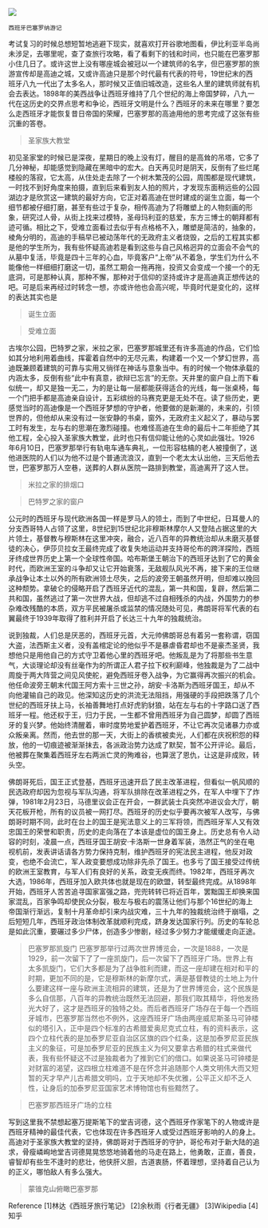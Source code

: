 ![](Barcelona1.jpg)

`西班牙巴塞罗纳游记`

考试复习的时候总想短暂地逃避下现实，就喜欢打开谷歌地图看，伊比利亚半岛尚未涉足，去哪里呢，查了查旅行攻略，看了看剩下的钱和时间，也只能在巴塞罗那小住几日了。或许这世上没有哪座城会被冠以一个建筑师的名字，但巴塞罗那的旅游宣传却是高迪之城，又或许高迪只是那个时代最有代表的符号，19世纪末的西班牙八九一代出了太多名人，那时候又正值旧城改造，这些名人里的建筑师就有机会去表达。1898年的美西战争让西班牙维持了几个世纪的海上帝国梦碎，八九一代在这历史的交界点思考和争论，西班牙文明是什么？西班牙的未来在哪里？要怎么走西班牙才能恢复昔日帝国的荣耀，巴塞罗那的高迪用他的思考完成了这张有些沉重的答卷。


>圣家族大教堂

初见圣家堂的时候已是深夜，星期日的晚上没有灯，醒目的是高耸的吊塔，它多了几分神秘，却能感觉到隐藏在黑暗中的宏大。白天再见时是阴天，反倒有了些烂尾楼般的落寂，它太高，从住处走去除了一个树木繁茂的公园，周围都是现代建筑，一时找不到好角度来拍摄，直到后来看到友人拍的照片，才发现东面稍远些的公园湖边才是欣赏这一建筑的最好方向，它正对着高迪在世时建成的诞生立面，每一个细节都被仔细打磨，甚至有些过于复杂，相传高迪为了将雕塑上的人物刻画的形象，研究过人骨，从街上找来过模特，圣母玛利亚的慈爱，东方三博士的朝拜都有迹可循。相比之下，受难立面看过去似乎有点格格不入，雕塑是简洁的，抽象的，棱角分明的，高迪的手稿早已被动荡年代的无政府主义者烧毁，之后的工程其实都是他的学生所为，我有些怀疑高迪若是看到这些与自己风格迥异的立面会不会气的从墓中复活，毕竟是四十三年的心血，毕竟客户“上帝”从不着急，学生们为什么不能像他一样细细打磨这一切，虽然工期会一拖再拖，投资又会变成一个接一个的无底洞，可是那种认真，那种不懈，那种对于信仰的坚持或许才是高迪真正想传达的吧。可是后来再经过时转念一想，亦或许他也会高兴呢，毕竟时代是变化的，这样的表达其实也是


>诞生立面

>受难立面

古埃尔公园，巴特罗之家，米拉之家，巴塞罗那城里还有许多高迪的作品，它们恰如其分地利用着曲线，挥霍着自然中的无尽元素，构建着一个又一个梦幻世界，高迪既兼顾着建筑的可靠与实用又徜徉在神话与意象当中。有的时候一个物体承载的内涵太多，反倒有些“此中有真意，欲辩已忘言”的无奈。天井里的窗户自上而下看似统一，却又是独一无二，为的是让每一层都能获得适合的光线，每一张桌椅，每一个门把手都是高迪亲自设计，五彩缤纷的马赛克更是无处不在。读了些历史，更感觉当时的高迪像是一个西班牙梦想的守护者，他要做的是新潮的，未来的，引领世界的，但他却从来没有过一张安静的书桌，窗外，无政府主义起义了，暴动与罢工时有发生，左与右的思潮在激烈碰撞。也难怪高迪在生命的最后十二年拒绝了其他工程，全心投入圣家族大教堂，此时也只有信仰能让他的心灵如此强壮。1926年6月10日，巴塞罗那举行有轨电车通车典礼，一位形容枯槁的老人被撞倒了，送他进医院的人们以为他不过是个普通流浪汉，直到一个老太太认出他，三天后他去世，巴塞罗那万人空巷，送葬的人群从医院一路排到教堂，高迪离开了这人世。


>米拉之家的排烟口

>巴特罗之家的窗户

公元时的西班牙与现代欧洲各国一样是罗马人的领土，而到了中世纪，日耳曼人的分支西哥特人占领了这里，8世纪到15世纪北非穆斯林摩尔人又登陆占据这里的大片领土，基督教与穆斯林在这里冲突，融合，近八百年的异教统治却从未磨灭基督徒的决心，伊莎贝拉女王最终完成了收复失地运动并支持哥伦布的跨洋探险，西班牙终成世界历史上第一个全球性帝国。哈布斯堡王朝治下的西班牙达到了它的黄金时代，而欧洲王室的斗争却又让它开始衰落，无敌舰队风光不再，接下来的王位继承战争让本土以外的所有欧洲领土尽失，之后的波旁王朝虽然开明，但却难以挽回这种颓势。拿破仑的侵略开启了西班牙近代的混乱，第一共和国，复辟，然后第二共和国，虽然逃过了第一次世界大战，但却逃不过自相残杀的内战，外国势力的参杂难改残酷的本质，双方平民被屠杀或监禁的情况随处可见，弗朗哥将军代表的右翼最终于1939年取得了胜利并开启了长达三十九年的独裁统治。

说到独裁，人们总是厌恶的，西班牙元首，大元帅佛朗哥总有着另一套称谓，窃国大盗，法西斯主义者，没有盖棺定论的他似乎不是暴虐昏君却也不是豪杰圣贤，我想他只是用他自己的方式守卫着他心里的西班牙吧。他叛乱是为了将那些书生意气，大谈理论却没有丝毫作为的所谓正人君子拉下权利巅峰，他独裁是为了二战中周旋于两大阵营之间见风使舵，避免西班牙卷入战争，为它赢得再次振兴的机会。他任命波旁王朝末代国王阿方索十三世之孙，胡安·卡洛斯为西班牙国王，却从不向他灌输自己的政见。他深知这历史的洪流无法阻挡，用强硬的手段把跌落了几个世纪的西班牙扶上马，长袖善舞地打点好虎豹豺狼，站在左与右的十字路口送了西班牙一程。他还权于王，归力于民，一生都不曾用西班牙为自己圆梦，却圆了西班牙的复兴梦。他始终清醒着，审时度势地爱护着西班牙，不让它再次见诸暴力亦或众叛亲离。然而，他去世的那一天，大街上的香槟被卖光，人们都在庆祝积怨的释放，他的一切痕迹被渐渐抹去，各派政治势力达成了默契，暂不公开评论。最后，他被葬在聚集着西班牙左右两派亡灵的殉难谷，也算泯了恩仇，让这是非成败，转头空。

佛朗哥死后，国王正式登基，西班牙迅速开启了民主改革进程，但看似一帆风顺的民选政府却因为忽视与军队沟通，将军队排除在改革进程之外，在军人中埋下了炸弹，1981年2月23日，马德里议会正在开会，一群武装士兵突然冲进议会大厅，朝天花板开枪，所有的议员被一网打尽。西班牙的历史似乎要再次被军人改写，与佛朗哥时期不同，此时在台上的国王是宪法意义上的三军将领，而西班牙军人又有效忠国王的荣誉和职责，历史的走向落在了本该是虚位的国王身上。历史总有令人动容的时刻，凌晨一点，西班牙国王胡安·卡洛斯一世身着军装，浩然正气的坐在电视机前，发表讲话请各方势力保持克制，维护西班牙的宪法民主进程，他反对政变，也绝不会流亡，军人政变要想成功除非先杀了国王。也多亏了国王接受过传统的欧洲王室教育，与军人们有良好的关系，政变无疾而终。1982年，西班牙再次大选，1986年，西班牙加入欧共体也就是现在的欧盟，转型最终完成。从1898年开始，西班牙人苦苦追寻国家富强之路，兜兜转转已将近百年，罢黜国王却换来国家混乱，百家争鸣却使民众分裂，极左与极右的震荡让他们与那个16世纪的海上帝国渐行渐远，复制十月革命却引来内战灾难，三十九年的独裁统治终于崩塌，之后短短几年，西班牙政治体制改革就顺利完成，跻身发达国家行列。历史的车轮总是如此沉重，要碾过多少尸体，创造多少惨剧，经过多少努力才能缓缓走向正途。


>巴塞罗那凯旋门
巴塞罗那举行过两次世界博览会，一次是1888，一次是1929，前一次留下了了一座凯旋门，后一次留下了西班牙广场。世界上有太多凯旋门，它们大多都是为了战争胜利而建，而这一座却建在相对和平的时期，更加不同的是，它是穆斯林的新摩尔式，满是基督教徒的土地上为什么要建这样一座与欧洲主流相异的建筑，还是为了世界博览会，这个民族是多么自信那，八百年的异教统治既然无法回避，那我们取其精华，将他发扬光大好了，这才是西班牙的独特之处。而后者西班牙广场存在于每一个西班牙城市，巴塞罗那当然也不例外，这座西班牙广场由两座威尼斯圣马可钟楼似的塔引入，正中是四个标准的古希腊爱奥尼克式立柱，有的资料表示，这四个立柱代表的是加泰罗尼亚自治区区旗的四个红条，这是加泰罗尼亚民族主义的象征，可是加泰罗尼亚的民族主义为何又要拿古希腊的柱式来做代表，我有些怀疑这不过是独裁者为了推到它们的借口。如果说圣马可钟楼是对财富的渴望，这四根立柱难道不是在怀念并追随那个人类文明伟大而又短暂的天才早产儿古希腊文明吗，立于天地却不失优雅，公平正义却不乏人性，让身后的加泰罗尼亚国家艺术博物馆也有些黯然了。


>巴塞罗那西班牙广场的立柱

写到这里我不禁想起塞万提斯笔下的堂吉诃德，这个西班牙作家笔下的人物或许是西班牙精神的最佳代表，它也体现在许多西班牙人或受过西班牙影响的人的身上。高迪对于圣家族大教堂的坚持，佛朗哥对于西班牙的守护，哥伦布对于新大陆的追求，骨瘦嶙峋地堂吉诃德晃晃悠悠地骑着他的马走在路上，他勇敢，正直，善良，睿智却有些生不逢时的悲壮，他侠肝义胆，古道衷肠，怀着理想，坚持着自己认为的正义，哪怕敌人有多么强大。

>蒙锥克山俯瞰巴塞罗那

Reference
[1]林达《西班牙旅行笔记》
[2]余秋雨《行者无疆》
[3]Wikipedia
[4]知乎

